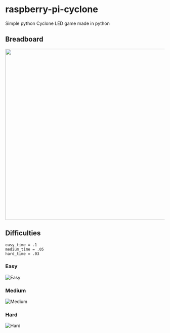 # raspberry-pi-cyclone
Simple python Cyclone LED game made in python

## Breadboard
<img src="https://i.imgur.com/OIry7pG.jpg" width="540">

## Difficulties 
```
easy_time = .1
medium_time = .05
hard_time = .03
```
### Easy
![Easy](easy.gif)

### Medium
![Medium](medium.gif)

### Hard
![Hard](hard.gif)
